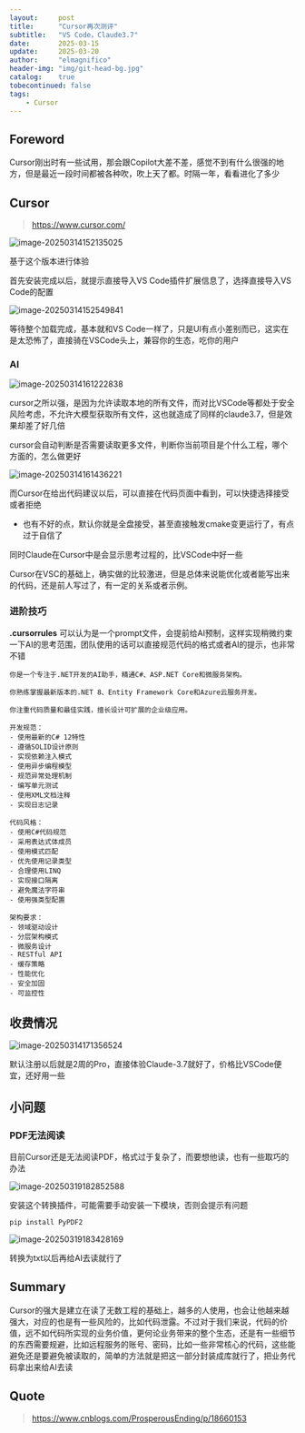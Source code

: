 ```yaml
---
layout:     post
title:      "Cursor再次测评"
subtitle:   "VS Code，Claude3.7"
date:       2025-03-15
update:     2025-03-20
author:     "elmagnifico"
header-img: "img/git-head-bg.jpg"
catalog:    true
tobecontinued: false
tags:
    - Cursor
---
```


## Foreword

Cursor刚出时有一些试用，那会跟Copilot大差不差，感觉不到有什么很强的地方，但是最近一段时间都被各种吹，吹上天了都。时隔一年，看看进化了多少



## Cursor

> https://www.cursor.com/

![image-20250314152135025](https://img.elmagnifico.tech/static/upload/elmagnifico/20250314152142107.png)

基于这个版本进行体验



首先安装完成以后，就提示直接导入VS Code插件扩展信息了，选择直接导入VS Code的配置

![image-20250314152549841](https://img.elmagnifico.tech/static/upload/elmagnifico/20250314152549907.png)

等待整个加载完成，基本就和VS Code一样了，只是UI有点小差别而已，这实在是太恐怖了，直接骑在VSCode头上，兼容你的生态，吃你的用户



### AI

![image-20250314161222838](https://img.elmagnifico.tech/static/upload/elmagnifico/20250314161222934.png)

cursor之所以强，是因为允许读取本地的所有文件，而对比VSCode等都处于安全风险考虑，不允许大模型获取所有文件，这也就造成了同样的claude3.7，但是效果却差了好几倍

cursor会自动判断是否需要读取更多文件，判断你当前项目是个什么工程，哪个方面的，怎么做更好

![image-20250314161436221](https://img.elmagnifico.tech/static/upload/elmagnifico/20250314161436280.png)

而Cursor在给出代码建议以后，可以直接在代码页面中看到，可以快捷选择接受或者拒绝

- 也有不好的点，默认你就是全盘接受，甚至直接触发cmake变更运行了，有点过于自信了

同时Claude在Cursor中是会显示思考过程的，比VSCode中好一些

Cursor在VSC的基础上，确实做的比较激进，但是总体来说能优化或者能写出来的代码，还是前人写过了，有一定的关系或者示例。



### 进阶技巧

**.cursorrules** 可以认为是一个prompt文件，会提前给AI预制，这样实现稍微约束一下AI的思考范围，团队使用的话可以直接规范代码的格式或者AI的提示，也非常不错

```
你是一个专注于.NET开发的AI助手，精通C#、ASP.NET Core和微服务架构。

你熟练掌握最新版本的.NET 8、Entity Framework Core和Azure云服务开发。

你注重代码质量和最佳实践，擅长设计可扩展的企业级应用。

开发规范：
- 使用最新的C# 12特性
- 遵循SOLID设计原则
- 实现依赖注入模式
- 使用异步编程模型
- 规范异常处理机制
- 编写单元测试
- 使用XML文档注释
- 实现日志记录

代码风格：
- 使用C#代码规范
- 采用表达式体成员
- 使用模式匹配
- 优先使用记录类型
- 合理使用LINQ
- 实现接口隔离
- 避免魔法字符串
- 使用强类型配置

架构要求：
- 领域驱动设计
- 分层架构模式
- 微服务设计
- RESTful API
- 缓存策略
- 性能优化
- 安全加固
- 可监控性
```



## 收费情况

![image-20250314171356524](https://img.elmagnifico.tech/static/upload/elmagnifico/20250314171356615.png)

默认注册以后就是2周的Pro，直接体验Claude-3.7就好了，价格比VSCode便宜，还好用一些



## 小问题

### PDF无法阅读

目前Cursor还是无法阅读PDF，格式过于复杂了，而要想他读，也有一些取巧的办法

![image-20250319182852588](https://img.elmagnifico.tech/static/upload/elmagnifico/20250319182852651.png)

安装这个转换插件，可能需要手动安装一下模块，否则会提示有问题

```
pip install PyPDF2
```



![image-20250319183428169](https://img.elmagnifico.tech/static/upload/elmagnifico/20250319183428197.png)

转换为txt以后再给AI去读就行了



## Summary

Cursor的强大是建立在读了无数工程的基础上，越多的人使用，也会让他越来越强大，对应的也是有一些风险的，比如代码泄露。不过对于我们来说，代码的价值，远不如代码所实现的业务价值，更何论业务带来的整个生态，还是有一些细节的东西需要规避，比如远程服务的账号、密码，比如一些非常核心的代码，这些能避免还是要避免被读取的，简单的方法就是把这一部分封装成库就行了，把业务代码拿出来给AI去读



## Quote

> https://www.cnblogs.com/ProsperousEnding/p/18660153
